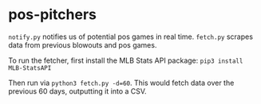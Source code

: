 # pos-pitchers
```notify.py``` notifies us of potential pos games in real time.
```fetch.py``` scrapes data from previous blowouts and pos games.

To run the fetcher, first install the MLB Stats API package:
```pip3 install MLB-StatsAPI```

Then run via ```python3 fetch.py -d=60```. This would fetch data over the previous 60 days, outputting it into a CSV.
